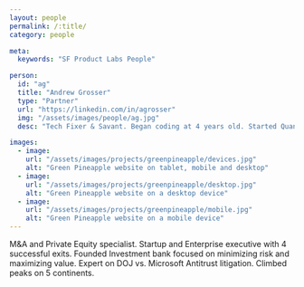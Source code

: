 ```yaml
---
layout: people
permalink: /:title/
category: people

meta:
  keywords: "SF Product Labs People"

person:
  id: "ag"
  title: "Andrew Grosser"
  type: "Partner"
  url: "https://linkedin.com/in/agrosser"
  img: "/assets/images/people/ag.jpg"
  desc: "Tech Fixer & Savant. Began coding at 4 years old. Started Quantum Cryptography in Australia. Built 7 figure business from the ground up. Facilitated C round investment. Avid teacher and mentor. Hedge fund, AI & BCI algorithm builder. Business consultant with over 15 years in startups and enterprise. Well versed and cosult in block-chain."

images:
  - image:
    url: "/assets/images/projects/greenpineapple/devices.jpg"
    alt: "Green Pineapple website on tablet, mobile and desktop"
  - image:
    url: "/assets/images/projects/greenpineapple/desktop.jpg"
    alt: "Green Pineapple website on a desktop device"
  - image:
    url: "/assets/images/projects/greenpineapple/mobile.jpg"
    alt: "Green Pineapple website on a mobile device"
---
```

<p>M&A and Private Equity specialist. Startup and Enterprise executive with 4 successful exits. Founded Investment bank focused on minimizing risk and maximizing value. Expert on DOJ vs. Microsoft Antitrust litigation. Climbed peaks on 5 continents.</p>